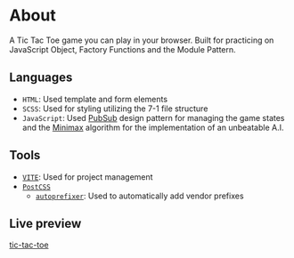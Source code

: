 # About

A Tic Tac Toe game you can play in your browser. Built for practicing on
JavaScript Object, Factory Functions and the Module Pattern.

## Languages

- `HTML`: Used template and form elements
- `SCSS`: Used for styling utilizing the 7-1 file structure
- `JavaScript`: Used
  [PubSub](https://en.wikipedia.org/wiki/Publish%E2%80%93subscribe_pattern)
  design pattern for managing the game states and the
  [Minimax](https://en.wikipedia.org/wiki/Minimax) algorithm for the
  implementation of an unbeatable A.I.

## Tools

- [`VITE`](https://vitejs.dev/): Used for project management
- [`PostCSS`](https://postcss.org/)
  - [`autoprefixer`](https://github.com/postcss/autoprefixer): Used to
    automatically add vendor prefixes

## Live preview

[tic-tac-toe](https://petrosath.github.io/tic-tac-toe/)
